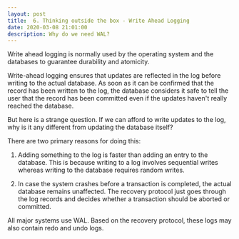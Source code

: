 ```yaml
---
layout: post
title:  6. Thinking outside the box - Write Ahead Logging
date: 2020-03-08 21:01:00
description: Why do we need WAL?
---
```

Write ahead logging is normally used by the operating system and the databases to guarantee durability and atomicity.

Write-ahead logging ensures that updates are reflected in the log before writing to the actual database. As soon as it can be confirmed that the record has been written to the log, the database considers it safe to tell the user that the record has been committed even if the updates haven't really reached the database.

But here is a strange question. If we can afford to write updates to the log, why is it any different from updating the database itself?

There are two primary reasons for doing this:
1. Adding something to the log is faster than adding an entry to the database. This is because writing to a log involves sequential writes whereas writing to the database requires random writes.

2. In case the system crashes before a transaction is completed, the actual database remains unaffected. The recovery protocol just goes through the log records and decides whether a transaction should be aborted or committed.

All major systems use WAL. Based on the recovery protocol, these logs may also contain redo and undo logs.